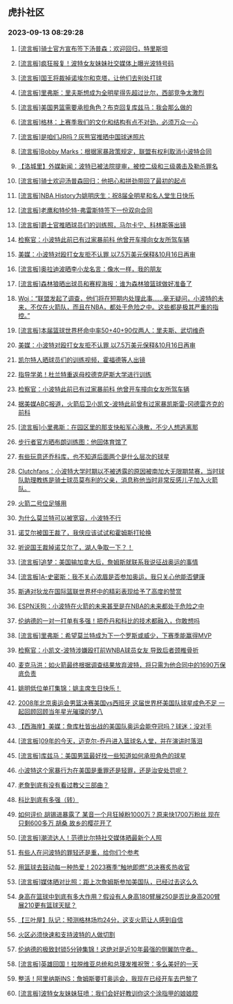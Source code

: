 ## 虎扑社区 
### 2023-09-13 08:29:28

1. [[流言板]骑士官方宣布签下汤普森：欢迎回归，特里斯坦](https://bbs.hupu.com/62086486.html)

2. [[流言板]疯狂报复！波特女友妹妹社交媒体上曝光波特号码](https://bbs.hupu.com/62084774.html)

3. [[流言板]国王将裁掉诺埃尔和克塔，让他们去别处打球](https://bbs.hupu.com/62086595.html)

4. [[流言板]里弗斯：里夫斯想成为全明星得先超过比尔，西部竞争太激烈](https://bbs.hupu.com/62084278.html)

5. [[流言板]美国男篮需要承担角色？布克回复库兹马：我会那么做的](https://bbs.hupu.com/62086836.html)

6. [[流言板]格林：上赛季我们的文化和结构有点不对劲，必须万众一心](https://bbs.hupu.com/62086788.html)

7. [[流言板]是咱们JR吗？灰熊官推晒中国球迷照片](https://bbs.hupu.com/62086661.html)

8. [[流言板]Bobby Marks：根据家暴政策规定，联盟有权利取消小波特合同](https://bbs.hupu.com/62083376.html)

9. [【洛城里】外媒新闻：波特已被法院提审，被控二级和三级袭击及勒杀罪名](https://bbs.hupu.com/62086697.html)

10. [[流言板]骑士欢迎汤普森回归：他把心和拼劲带回了最初的起点](https://bbs.hupu.com/62086681.html)

11. [[流言板]NBA History为姚明庆生：祝8届全明星和名人堂生日快乐](https://bbs.hupu.com/62085099.html)

12. [[流言板]老鹰和特伦特-弗雷斯特签下一份双向合同](https://bbs.hupu.com/62086628.html)

13. [[流言板]爵士官推晒球员们的训练照，马尔卡宁、科林斯等出镜](https://bbs.hupu.com/62086644.html)

14. [检察官：小波特此前已有过家暴前科 他曾开车撞向女友所驾车辆](https://bbs.hupu.com/62086518.html)

15. [美媒：小波特对殴打女友拒不认罪 以7.5万美元保释&10月16日再审](https://bbs.hupu.com/62086531.html)

16. [[流言板]奥拉迪波晒李小龙名言：像水一样，我的朋友](https://bbs.hupu.com/62084295.html)

17. [[流言板]森林狼晒出球员和赛程海报：谁为森林狼篮球做好准备了](https://bbs.hupu.com/62085314.html)

18. [Woj：“联盟发起了调查，他们将在短期内处理此事……毫无疑问，小波特的未来，不仅在火箭队，而且在NBA，都处于危险之中。这些都是极其严重的指控。”](https://bbs.hupu.com/62086604.html)

19. [[流言板]本届篮球世界杯命中率50+40+90仅两人：里夫斯、武切维奇](https://bbs.hupu.com/62081546.html)

20. [美媒：小波特对殴打女友拒不认罪 以7.5万美元保释&10月16日再审](https://bbs.hupu.com/62086474.html)

21. [凯尔特人晒球员们的训练视频，霍福德等人出镜](https://bbs.hupu.com/62086611.html)

22. [指导学弟！杜兰特重返母校德克萨斯大学进行训练](https://bbs.hupu.com/62086932.html)

23. [检察官：小波特此前已有过家暴前科 他曾开车撞向女友所驾车辆](https://bbs.hupu.com/62086477.html)

24. [据美媒ABC报道，火箭后卫小凯文-波特此前曾有过家暴凯斯雷-冈德雷齐克的前科](https://bbs.hupu.com/62086600.html)

25. [[流言板]小里弗斯：在园区里的那支快船军心涣散，不少人想逃离那](https://bbs.hupu.com/62084113.html)

26. [步行者官方晒布朗训练图：他回体育馆了](https://bbs.hupu.com/62086619.html)

27. [有些玩意还乔科库，也不知道后面两个是什么层次的球星](https://bbs.hupu.com/62086781.html)

28. [Clutchfans：小波特大学时期以不被透露的原因被南加大无限期禁赛，当时球队助理教练是骑士球员莫布利的父亲，消息称他当时非常反感儿子加入火箭队。](https://bbs.hupu.com/62086959.html)

29. [火箭二号位足够用](https://bbs.hupu.com/62086538.html)

30. [为什么莫兰特可以被宽容，小波特不行](https://bbs.hupu.com/62086717.html)

31. [诺艾尔被国王裁了，我侠应该试试和霍姆斯打轮换](https://bbs.hupu.com/62086735.html)

32. [听说国王裁掉诺艾尔了，湖人争取一下？！](https://bbs.hupu.com/62086615.html)

33. [[流言板]追梦：美国输加拿大后，詹姆斯就联系我说征战奥运的事情](https://bbs.hupu.com/62080135.html)

34. [[流言板]A-史密斯：我不关心浓眉是否参加奥运，我只关心他能否健康](https://bbs.hupu.com/62083946.html)

35. [斯通对狄龙在国际篮联世界杯中的精彩表现给予了高度的赞赏](https://bbs.hupu.com/62086058.html)

36. [ESPN沃狗：小波特在火箭的未来甚至是在NBA的未来都处于危险之中](https://bbs.hupu.com/62086310.html)

37. [伦纳德的一对一打单有多强！把乔丹和科比的技术都融入，你敢想吗](https://bbs.hupu.com/62079458.html)

38. [[流言板]里弗斯：希望莫兰特成为下一个罗斯或威少，下赛季能赢得MVP](https://bbs.hupu.com/62084165.html)

39. [检察官：小凯文-波特涉嫌殴打前WNBA球员女友 导致后者颈椎骨折](https://bbs.hupu.com/62085734.html)

40. [麦克马洪：如火箭最终根据调查结果放弃波特，将只需为他合同中的1690万保底负责](https://bbs.hupu.com/62083921.html)

41. [姚明低位单打集锦：姚主席生日快乐！](https://bbs.hupu.com/62084501.html)

42. [2008年北京奥运会男篮决赛美国vs西班牙  这届世界杯美国队球星成色不足  一起回顾回顾当年星光璀璨的梦八](https://bbs.hupu.com/62081484.html)

43. [【西海岸】美媒：詹库杜皆出战的美国队奥运会能夺冠吗？球迷：没对手](https://bbs.hupu.com/62079997.html)

44. [[流言板]09年的今天，迈克尔-乔丹进入篮球名人堂，并在演讲时落泪](https://bbs.hupu.com/62083787.html)

45. [[流言板]库兹马：美国男篮最好找一些知道如何承担角色的球星](https://bbs.hupu.com/62083695.html)

46. [小波特这个家暴行为在美国是重罪还是轻罪，还是治安处罚呢？](https://bbs.hupu.com/62083235.html)

47. [老詹到底有没有看过教父三部曲？](https://bbs.hupu.com/62086280.html)

48. [科比到底有多强（转）](https://bbs.hupu.com/62083628.html)

49. [如何评价 胡锡进暴露了  某音一个月狂掉粉1000万？原来快1700万粉丝 现在只剩600多万 胡桑 故乡的樱花开了](https://bbs.hupu.com/62079058.html)

50. [[流言板]潮流达人！范德比尔特社交媒体晒最新个人照](https://bbs.hupu.com/62083949.html)

51. [有些人在问波特的罪轻还是重，给你们个参考](https://bbs.hupu.com/62084458.html)

52. [用篮球去鼓动每一种热爱！2023赛季“触地即燃”总决赛炙热收官](https://bbs.hupu.com/62081570.html)

53. [[流言板]媒体晒对比照：距上次詹姆斯参加美国队，已经过去这么久](https://bbs.hupu.com/62079236.html)

54. [身高在篮球中到底有多大作用？假设有人身高180臂展250是否比身高200臂展210更有篮球天赋？](https://bbs.hupu.com/62086233.html)

55. [【三叶屋】队记：预测格林场均24分，这支火箭让人感到自信](https://bbs.hupu.com/62080623.html)

56. [火区必须快速和支持波特的人做切割](https://bbs.hupu.com/62084199.html)

57. [伦纳德的极致封锁5分钟集锦！这绝对是近10年最强的侧翼防守者。](https://bbs.hupu.com/62080453.html)

58. [[流言板]英雄回国！拉脱维亚总统和总理发推祝贺：多么美好的一天](https://bbs.hupu.com/62082022.html)

59. [整活！阿里纳斯INS：詹姆斯要打奥运会，我现在已经开车去巴黎了](https://bbs.hupu.com/62078428.html)

60. [[流言板]波特女友妹妹狂喷：我们会好好教训你这个涂指甲的娘娘腔](https://bbs.hupu.com/62078319.html)


